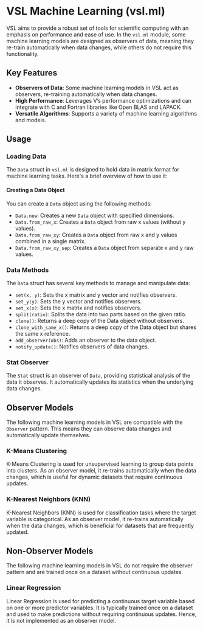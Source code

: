 # VSL Machine Learning (vsl.ml)

VSL aims to provide a robust set of tools for scientific computing with an emphasis
on performance and ease of use. In the `vsl.ml` module, some machine learning
models are designed as observers of data, meaning they re-train automatically when
data changes, while others do not require this functionality.

## Key Features

- **Observers of Data**: Some machine learning models in VSL act as observers,
  re-training automatically when data changes.
- **High Performance**: Leverages V’s performance optimizations and can integrate
  with C and Fortran libraries like Open BLAS and LAPACK.
- **Versatile Algorithms**: Supports a variety of machine learning algorithms and
  models.

## Usage

### Loading Data

The `Data` struct in `vsl.ml` is designed to hold data in matrix format for machine
learning tasks. Here's a brief overview of how to use it:

#### Creating a Data Object

You can create a `Data` object using the following methods:

- `Data.new`: Creates a new `Data` object with specified dimensions.
- `Data.from_raw_x`: Creates a `Data` object from raw x values (without y values).
- `Data.from_raw_xy`: Creates a `Data` object from raw x and y values combined in a single matrix.
- `Data.from_raw_xy_sep`: Creates a `Data` object from separate x and y raw values.

### Data Methods

The `Data` struct has several key methods to manage and manipulate data:

- `set(x, y)`: Sets the x matrix and y vector and notifies observers.
- `set_y(y)`: Sets the y vector and notifies observers.
- `set_x(x)`: Sets the x matrix and notifies observers.
- `split(ratio)`: Splits the data into two parts based on the given ratio.
- `clone()`: Returns a deep copy of the Data object without observers.
- `clone_with_same_x()`: Returns a deep copy of the Data object but shares the same x reference.
- `add_observer(obs)`: Adds an observer to the data object.
- `notify_update()`: Notifies observers of data changes.

### Stat Observer

The `Stat` struct is an observer of `Data`, providing statistical analysis of the
data it observes. It automatically updates its statistics when the underlying data
changes.

## Observer Models

The following machine learning models in VSL are compatible with the `Observer`
pattern. This means they can observe data changes and automatically update
themselves.

### K-Means Clustering

K-Means Clustering is used for unsupervised learning to group data points into
clusters. As an observer model, it re-trains automatically when the data changes,
which is useful for dynamic datasets that require continuous updates.

### K-Nearest Neighbors (KNN)

K-Nearest Neighbors (KNN) is used for classification tasks where the target
variable is categorical. As an observer model, it re-trains automatically when the
data changes, which is beneficial for datasets that are frequently updated.

## Non-Observer Models

The following machine learning models in VSL do not require the observer pattern
and are trained once on a dataset without continuous updates.

### Linear Regression

Linear Regression is used for predicting a continuous target variable based on one
or more predictor variables. It is typically trained once on a dataset and used to
make predictions without requiring continuous updates. Hence, it is not implemented
as an observer model.

